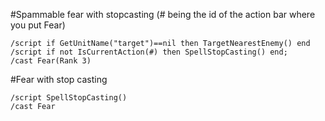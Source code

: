 #Spammable fear with stopcasting (# being the id of the action bar where you put Fear)
```
/script if GetUnitName("target")==nil then TargetNearestEnemy() end
/script if not IsCurrentAction(#) then SpellStopCasting() end;
/cast Fear(Rank 3)
```
 

#Fear with stop casting
```
/script SpellStopCasting()
/cast Fear
```